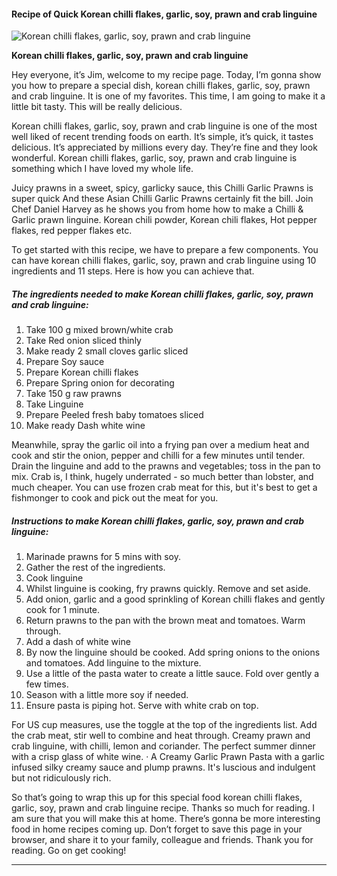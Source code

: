            

#### Recipe of Quick Korean chilli flakes, garlic, soy, prawn and crab linguine

![Korean chilli flakes, garlic, soy, prawn and crab linguine](https://img-global.cpcdn.com/recipes/c1d9cc23725b22dd/751x532cq70/korean-chilli-flakes-garlic-soy-prawn-and-crab-linguine-recipe-main-photo.jpg)

**Korean chilli flakes, garlic, soy, prawn and crab linguine**

Hey everyone, it’s Jim, welcome to my recipe page. Today, I’m gonna show you how to prepare a special dish, korean chilli flakes, garlic, soy, prawn and crab linguine. It is one of my favorites. This time, I am going to make it a little bit tasty. This will be really delicious.

Korean chilli flakes, garlic, soy, prawn and crab linguine is one of the most well liked of recent trending foods on earth. It’s simple, it’s quick, it tastes delicious. It’s appreciated by millions every day. They’re fine and they look wonderful. Korean chilli flakes, garlic, soy, prawn and crab linguine is something which I have loved my whole life.

Juicy prawns in a sweet, spicy, garlicky sauce, this Chilli Garlic Prawns is super quick And these Asian Chilli Garlic Prawns certainly fit the bill. Join Chef Daniel Harvey as he shows you from home how to make a Chilli & Garlic prawn linguine. Korean chili powder, Korean chili flakes, Hot pepper flakes, red pepper flakes etc.

To get started with this recipe, we have to prepare a few components. You can have korean chilli flakes, garlic, soy, prawn and crab linguine using 10 ingredients and 11 steps. Here is how you can achieve that.

##### The ingredients needed to make Korean chilli flakes, garlic, soy, prawn and crab linguine:

1.  Take 100 g mixed brown/white crab
2.  Take Red onion sliced thinly
3.  Make ready 2 small cloves garlic sliced
4.  Prepare Soy sauce
5.  Prepare Korean chilli flakes
6.  Prepare Spring onion for decorating
7.  Take 150 g raw prawns
8.  Take Linguine
9.  Prepare Peeled fresh baby tomatoes sliced
10.  Make ready Dash white wine

Meanwhile, spray the garlic oil into a frying pan over a medium heat and cook and stir the onion, pepper and chilli for a few minutes until tender. Drain the linguine and add to the prawns and vegetables; toss in the pan to mix. Crab is, I think, hugely underrated - so much better than lobster, and much cheaper. You can use frozen crab meat for this, but it's best to get a fishmonger to cook and pick out the meat for you.

##### Instructions to make Korean chilli flakes, garlic, soy, prawn and crab linguine:

1.  Marinade prawns for 5 mins with soy.
2.  Gather the rest of the ingredients.
3.  Cook linguine
4.  Whilst linguine is cooking, fry prawns quickly. Remove and set aside.
5.  Add onion, garlic and a good sprinkling of Korean chilli flakes and gently cook for 1 minute.
6.  Return prawns to the pan with the brown meat and tomatoes. Warm through.
7.  Add a dash of white wine
8.  By now the linguine should be cooked. Add spring onions to the onions and tomatoes. Add linguine to the mixture.
9.  Use a little of the pasta water to create a little sauce. Fold over gently a few times.
10.  Season with a little more soy if needed.
11.  Ensure pasta is piping hot. Serve with white crab on top.

For US cup measures, use the toggle at the top of the ingredients list. Add the crab meat, stir well to combine and heat through. Creamy prawn and crab linguine, with chilli, lemon and coriander. The perfect summer dinner with a crisp glass of white wine. · A Creamy Garlic Prawn Pasta with a garlic infused silky creamy sauce and plump prawns. It's luscious and indulgent but not ridiculously rich.

So that’s going to wrap this up for this special food korean chilli flakes, garlic, soy, prawn and crab linguine recipe. Thanks so much for reading. I am sure that you will make this at home. There’s gonna be more interesting food in home recipes coming up. Don’t forget to save this page in your browser, and share it to your family, colleague and friends. Thank you for reading. Go on get cooking!

* * *